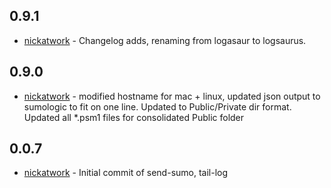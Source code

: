 
## 0.9.1
- <span style="color:blue">[nickatwork](https://github.com/nickatwork)</span> - Changelog adds, renaming from logasaur to logsaurus.

## 0.9.0
- <span style="color:blue">[nickatwork](https://github.com/nickatwork)</span> - modified hostname for mac + linux, updated json output to sumologic to fit on one line. Updated to Public/Private dir format. Updated all *.psm1 files for consolidated Public folder

## 0.0.7
- <span style="color:blue">[nickatwork](https://github.com/nickatwork)</span>  - Initial commit of send-sumo, tail-log